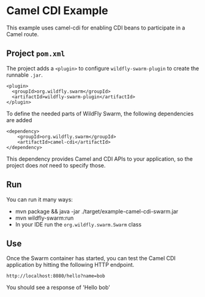 # Camel CDI Example

This example uses camel-cdi for enabling CDI beans to participate in a Camel route.

## Project `pom.xml`

The project adds a `<plugin>` to configure `wildfly-swarm-plugin` to
create the runnable `.jar`.

    <plugin>
      <groupId>org.wildfly.swarm</groupId>
      <artifactId>wildfly-swarm-plugin</artifactId>
    </plugin>

To define the needed parts of WildFly Swarm, the following dependencies are added

    <dependency>
        <groupId>org.wildfly.swarm</groupId>
        <artifactId>camel-cdi</artifactId>
    </dependency>

This dependency provides Camel and CDI APIs to your application, so the
project does *not* need to specify those.

## Run

You can run it many ways:

* mvn package && java -jar ./target/example-camel-cdi-swarm.jar
* mvn wildfly-swarm:run
* In your IDE run the `org.wildfly.swarm.Swarm` class

## Use

Once the Swarm container has started, you can test the Camel CDI application by hitting the following HTTP endpoint.

    http://localhost:8080/hello?name=bob

You should see a response of 'Hello bob'
